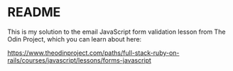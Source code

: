 # README

This is my solution to the email JavaScript form validation lesson from The Odin Project, which you can learn about here:

https://www.theodinproject.com/paths/full-stack-ruby-on-rails/courses/javascript/lessons/forms-javascript
